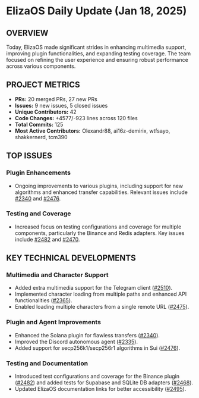 # ElizaOS Daily Update (Jan 18, 2025)

## OVERVIEW 
Today, ElizaOS made significant strides in enhancing multimedia support, improving plugin functionalities, and expanding testing coverage. The team focused on refining the user experience and ensuring robust performance across various components.

## PROJECT METRICS
- **PRs:** 20 merged PRs, 27 new PRs
- **Issues:** 9 new issues, 5 closed issues
- **Unique Contributors:** 42
- **Code Changes:** +4577/-923 lines across 120 files
- **Total Commits:** 125
- **Most Active Contributors:** Olexandr88, ai16z-demirix, wtfsayo, shakkernerd, tcm390

## TOP ISSUES
### Plugin Enhancements
- Ongoing improvements to various plugins, including support for new algorithms and enhanced transfer capabilities. Relevant issues include [#2340](https://github.com/elizaos/eliza/issues/2340) and [#2476](https://github.com/elizaos/eliza/issues/2476).

### Testing and Coverage
- Increased focus on testing configurations and coverage for multiple components, particularly the Binance and Redis adapters. Key issues include [#2482](https://github.com/elizaos/eliza/issues/2482) and [#2470](https://github.com/elizaos/eliza/issues/2470).

## KEY TECHNICAL DEVELOPMENTS
### Multimedia and Character Support
- Added extra multimedia support for the Telegram client ([#2510](https://github.com/elizaos/eliza/pull/2510)).
- Implemented character loading from multiple paths and enhanced API functionalities ([#2365](https://github.com/elizaos/eliza/pull/2365)).
- Enabled loading multiple characters from a single remote URL ([#2475](https://github.com/elizaos/eliza/pull/2475)).

### Plugin and Agent Improvements
- Enhanced the Solana plugin for flawless transfers ([#2340](https://github.com/elizaos/eliza/pull/2340)).
- Improved the Discord autonomous agent ([#2335](https://github.com/elizaos/eliza/pull/2335)).
- Added support for secp256k1/secp256r1 algorithms in Sui ([#2476](https://github.com/elizaos/eliza/pull/2476)).

### Testing and Documentation
- Introduced test configurations and coverage for the Binance plugin ([#2482](https://github.com/elizaos/eliza/pull/2482)) and added tests for Supabase and SQLite DB adapters ([#2468](https://github.com/elizaos/eliza/pull/2468)).
- Updated ElizaOS documentation links for better accessibility ([#2495](https://github.com/elizaos/eliza/pull/2495)).